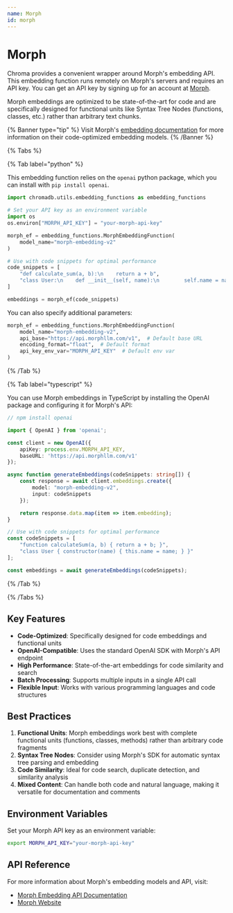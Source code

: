 ```yaml
---
name: Morph
id: morph
---
```


# Morph

Chroma provides a convenient wrapper around Morph's embedding API. This embedding function runs remotely on Morph's servers and requires an API key. You can get an API key by signing up for an account at [Morph](https://morphllm.com/).

Morph embeddings are optimized to be state-of-the-art for code and are specifically designed for functional units like Syntax Tree Nodes (functions, classes, etc.) rather than arbitrary text chunks.

{% Banner type="tip" %}
Visit Morph's [embedding documentation](https://docs.morphllm.com/api-reference/endpoint/embedding) for more information on their code-optimized embedding models.
{% /Banner %}

{% Tabs %}

{% Tab label="python" %}

This embedding function relies on the `openai` python package, which you can install with `pip install openai`.

```python
import chromadb.utils.embedding_functions as embedding_functions

# Set your API key as an environment variable
import os
os.environ["MORPH_API_KEY"] = "your-morph-api-key"

morph_ef = embedding_functions.MorphEmbeddingFunction(
    model_name="morph-embedding-v2"
)

# Use with code snippets for optimal performance
code_snippets = [
    "def calculate_sum(a, b):\n    return a + b",
    "class User:\n    def __init__(self, name):\n        self.name = name"
]

embeddings = morph_ef(code_snippets)
```

You can also specify additional parameters:

```python
morph_ef = embedding_functions.MorphEmbeddingFunction(
    model_name="morph-embedding-v2",
    api_base="https://api.morphllm.com/v1",  # Default base URL
    encoding_format="float",  # Default format
    api_key_env_var="MORPH_API_KEY"  # Default env var
)
```

{% /Tab %}

{% Tab label="typescript" %}

You can use Morph embeddings in TypeScript by installing the OpenAI package and configuring it for Morph's API:

```typescript
// npm install openai

import { OpenAI } from 'openai';

const client = new OpenAI({
    apiKey: process.env.MORPH_API_KEY,
    baseURL: 'https://api.morphllm.com/v1'
});

async function generateEmbeddings(codeSnippets: string[]) {
    const response = await client.embeddings.create({
        model: "morph-embedding-v2",
        input: codeSnippets
    });

    return response.data.map(item => item.embedding);
}

// Use with code snippets for optimal performance
const codeSnippets = [
    "function calculateSum(a, b) { return a + b; }",
    "class User { constructor(name) { this.name = name; } }"
];

const embeddings = await generateEmbeddings(codeSnippets);
```

{% /Tab %}

{% /Tabs %}

## Key Features

- **Code-Optimized**: Specifically designed for code embeddings and functional units
- **OpenAI-Compatible**: Uses the standard OpenAI SDK with Morph's API endpoint
- **High Performance**: State-of-the-art embeddings for code similarity and search
- **Batch Processing**: Supports multiple inputs in a single API call
- **Flexible Input**: Works with various programming languages and code structures

## Best Practices

1. **Functional Units**: Morph embeddings work best with complete functional units (functions, classes, methods) rather than arbitrary code fragments
2. **Syntax Tree Nodes**: Consider using Morph's SDK for automatic syntax tree parsing and embedding
3. **Code Similarity**: Ideal for code search, duplicate detection, and similarity analysis
4. **Mixed Content**: Can handle both code and natural language, making it versatile for documentation and comments

## Environment Variables

Set your Morph API key as an environment variable:

```bash
export MORPH_API_KEY="your-morph-api-key"
```

## API Reference

For more information about Morph's embedding models and API, visit:
- [Morph Embedding API Documentation](https://docs.morphllm.com/api-reference/endpoint/embedding)
- [Morph Website](https://morphllm.com/)
